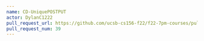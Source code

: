 ```yaml
---
name: CD-UniquePOSTPUT
actor: DylanC1222
pull_request_url: https://github.com/ucsb-cs156-f22/f22-7pm-courses/pull/39
pull_request_num: 39
---
```

